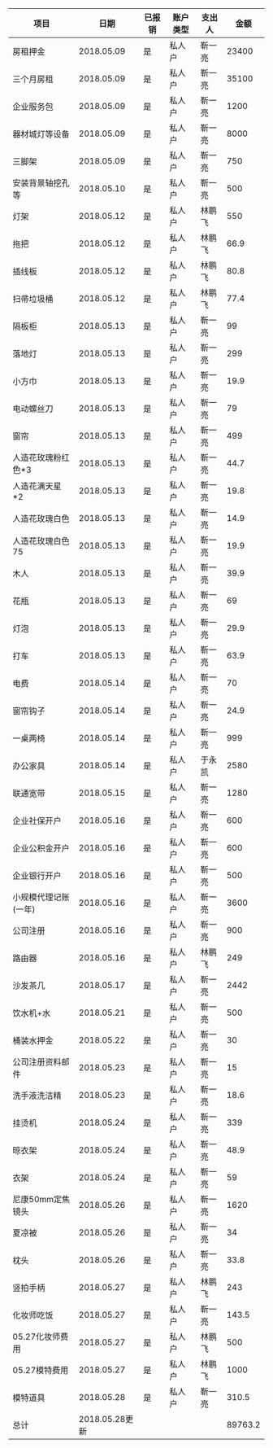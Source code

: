 | **项目**      | **日期**       | **已报销** | **账户类型** | **支出人** | **金额**  |
| ----------- | ------------ | ------- | -------- | ------- | ------- |
| 房租押金        | 2018.05.09   | 是       | 私人户      | 靳一亮     | 23400   |
| 三个月房租       | 2018.05.09   | 是       | 私人户      | 靳一亮     | 35100   |
| 企业服务包       | 2018.05.09   | 是       | 私人户      | 靳一亮     | 1200    |
| 器材城灯等设备     | 2018.05.09   | 是       | 私人户      | 靳一亮     | 8000    |
| 三脚架         | 2018.05.09   | 是       | 私人户      | 靳一亮     | 750     |
| 安装背景轴挖孔等    | 2018.05.10   | 是       | 私人户      | 靳一亮     | 500     |
| 灯架          | 2018.05.12   | 是       | 私人户      | 林鹏飞     | 550     |
| 拖把          | 2018.05.12   | 是       | 私人户      | 林鹏飞     | 66.9    |
| 插线板         | 2018.05.12   | 是       | 私人户      | 林鹏飞     | 80.8    |
| 扫帚垃圾桶       | 2018.05.12   | 是       | 私人户      | 林鹏飞     | 77.4    |
| 隔板柜         | 2018.05.13   | 是       | 私人户      | 靳一亮     | 99      |
| 落地灯         | 2018.05.13   | 是       | 私人户      | 靳一亮     | 299     |
| 小方巾         | 2018.05.13   | 是       | 私人户      | 靳一亮     | 19.9    |
| 电动螺丝刀       | 2018.05.13   | 是       | 私人户      | 靳一亮     | 79      |
| 窗帘          | 2018.05.13   | 是       | 私人户      | 靳一亮     | 499     |
| 人造花玫瑰粉红色*3  | 2018.05.13   | 是       | 私人户      | 靳一亮     | 44.7    |
| 人造花满天星*2    | 2018.05.13   | 是       | 私人户      | 靳一亮     | 19.8    |
| 人造花玫瑰白色     | 2018.05.13   | 是       | 私人户      | 靳一亮     | 14.9    |
| 人造花玫瑰白色75   | 2018.05.13   | 是       | 私人户      | 靳一亮     | 19.9    |
| 木人          | 2018.05.13   | 是       | 私人户      | 靳一亮     | 39.9    |
| 花瓶          | 2018.05.13   | 是       | 私人户      | 靳一亮     | 69      |
| 灯泡          | 2018.05.13   | 是       | 私人户      | 靳一亮     | 29.9    |
| 打车          | 2018.05.13   | 是       | 私人户      | 靳一亮     | 63.9    |
| 电费          | 2018.05.14   | 是       | 私人户      | 靳一亮     | 70      |
| 窗帘钩子        | 2018.05.14   | 是       | 私人户      | 靳一亮     | 24.9    |
| 一桌两椅        | 2018.05.14   | 是       | 私人户      | 靳一亮     | 999     |
| 办公家具        | 2018.05.14   | 是       | 私人户      | 于永凯     | 2580    |
| 联通宽带        | 2018.05.15   | 是       | 私人户      | 靳一亮     | 1280    |
| 企业社保开户      | 2018.05.16   | 是       | 私人户      | 靳一亮     | 600     |
| 企业公积金开户     | 2018.05.16   | 是       | 私人户      | 靳一亮     | 600     |
| 企业银行开户      | 2018.05.16   | 是       | 私人户      | 靳一亮     | 500     |
| 小规模代理记账(一年) | 2018.05.16   | 是       | 私人户      | 靳一亮     | 3600    |
| 公司注册        | 2018.05.16   | 是       | 私人户      | 靳一亮     | 900     |
| 路由器         | 2018.05.16   | 是       | 私人户      | 林鹏飞     | 249     |
| 沙发茶几        | 2018.05.17   | 是       | 私人户      | 靳一亮     | 2442    |
| 饮水机+水       | 2018.05.21   | 是       | 私人户      | 靳一亮     | 500     |
| 桶装水押金       | 2018.05.22   | 是       | 私人户      | 靳一亮     | 30      |
| 公司注册资料邮件    | 2018.05.23   | 是       | 私人户      | 靳一亮     | 15      |
| 洗手液洗洁精      | 2018.05.23   | 是       | 私人户      | 靳一亮     | 18.6    |
| 挂烫机         | 2018.05.24   | 是       | 私人户      | 靳一亮     | 339     |
| 晾衣架         | 2018.05.24   | 是       | 私人户      | 靳一亮     | 48.9    |
| 衣架          | 2018.05.24   | 是       | 私人户      | 靳一亮     | 59      |
| 尼康50mm定焦镜头  | 2018.05.26   | 是       | 私人户      | 靳一亮     | 1620    |
| 夏凉被         | 2018.05.26   | 是       | 私人户      | 靳一亮     | 34      |
| 枕头          | 2018.05.26   | 是       | 私人户      | 靳一亮     | 33.8    |
| 竖拍手柄        | 2018.05.27   | 是       | 私人户      | 林鹏飞     | 243     |
| 化妆师吃饭       | 2018.05.27   | 是       | 私人户      | 靳一亮     | 143.5   |
| 05.27化妆师费用  | 2018.05.27   | 是       | 私人户      | 林鹏飞     | 500     |
| 05.27模特费用   | 2018.05.27   | 是       | 私人户      | 林鹏飞     | 1000    |
| 模特道具        | 2018.05.28   | 是       | 私人户      | 靳一亮     | 310.5   |
| 总计          | 2018.05.28更新 |         |          |         | 89763.2 |